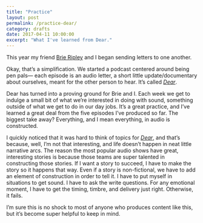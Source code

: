 ```yaml
---
title: "Practice"
layout: post
permalink: /practice-dear/
category: drafts
date: 2017-04-11 10:00:00
excerpt: "What I've learned from Dear."
---
```


This year my friend [Brie Ripley](http://cargocollective.com/brieripley) and I began sending letters to one another.

Okay, that’s a simplification. We started a podcast centered around being pen pals— each episode is an audio letter, a short little update/documentary about ourselves, meant for the other person to hear. It’s called _[Dear](http://soundcloud.com/dearpodcast)_.

Dear has turned into a proving ground for Brie and I. Each week we get to indulge a small bit of what we’re interested in doing with sound, something outside of what we get to do in our day jobs. It’s a great practice, and I’ve learned a great deal from the five episodes I’ve produced so far. The biggest take away? Everything, and I mean everything, in audio is constructed.

I quickly noticed that it was hard to think of topics for _[Dear](http://soundcloud.com/dearpodcast)_, and that’s because, well, I’m not that interesting, and life doesn’t happen in neat little narrative arcs. The reason the most popular audio shows have great, interesting stories is because those teams are super talented in constructing those stories. If I want a story to succeed, I have to make the story so it happens that way. Even if a story is non-fictional, we have to add an element of construction in order to tell it. I have to put myself in situations to get sound. I have to ask the write questions. For any emotional moment, I have to get the timing, timbre, and delivery just right. Otherwise, it fails. 

I’m sure this is no shock to most of anyone who produces content like this, but it’s become super helpful to keep in mind.

